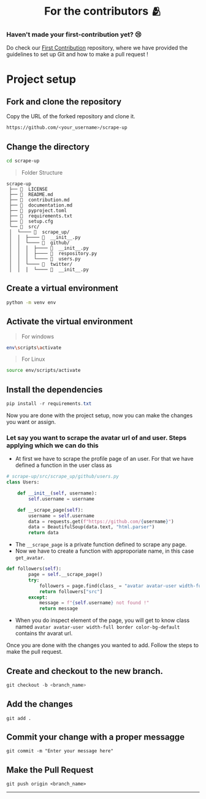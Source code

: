 <h1 align=center> For the contributors 🫂 </h1>

### Haven't made your first-contribution yet? 😢
Do check our [First Contribution](https://github.com/Clueless-Community/first-contribution) repository, where we have provided the guidelines to set up Git and how to make a pull request !

# Project setup 
## Fork and clone the repository
Copy the URL of the forked repository and clone it.
```bash
https://github.com/<your_username>/scrape-up
```

## Change the directory
```bash
cd scrape-up
```

> Folder Structure
```
scrape-up
 ├── 📄  LICENSE  
 ├── 📄  README.md  
 ├── 📄  contribution.md  
 ├── 📄  documentation.md  
 ├── 📄  pyproject.toml  
 ├── 📄  requirements.txt  
 ├── 📄  setup.cfg  
 └── 📂  src/ 
 │  └──── 📂  scrape_up/ 
 │  │  ├──── 📄  __init__.py  
 │  │  └──── 📂  github/ 
 │  │  │  ├──── 📄  __init__.py  
 │  │  │  ├──── 📄  respository.py  
 │  │  │  └──── 📄  users.py  
 │  │  └──── 📂  twitter/ 
 │  │  │  └──── 📄  __init__.py  

```


## Create a virtual environment
```bash
python -m venv env
```
## Activate the virtual environment
> For windows
```bash
env\scripts\activate
```
> For Linux
```bash
source env/scripts/activate
```

## Install the dependencies
```powershell
pip install -r requirements.txt
```

Now you are done with the project setup, now you can make the changes you want or assign.

### Let say you want to scrape the avatar url of and user. Steps applying which we can do this
+ At first we have to scrape the profile page of an user. For that we have defined a function in the user class as
```python
# scrape-up/src/scrape_up/github/users.py
class Users:

    def __init__(self, username):
        self.username = username

    def __scrape_page(self):
        username = self.username
        data = requests.get(f"https://github.com/{username}")
        data = BeautifulSoup(data.text, "html.parser")
        return data
```

+ The `__scrape_page` is a private function defined to scrape any page. 
+ Now we have to create a function with approporiate name, in this case `get_avatar`.
```python
def followers(self):
        page = self.__scrape_page()
        try:
            followers = page.find(class_ = "avatar avatar-user width-full border color-bg-default")
            return followers["src"]
        except:
            message = f"{self.username} not found !"
            return message
```
+ When you do inspect element of the page, you will get to know class named `avatar avatar-user width-full border color-bg-default` contains thr avarat url.

Once you are done with the changes you wanted to add. Follow the steps to make the pull request.
## Create and checkout to the new branch.
```powershell
git checkout -b <branch_name>
```
## Add the changes
```
git add .
```

## Commit your change with a proper messagge
```
git commit -m "Enter your message here"
```

## Make the Pull Request
```
git push origin <branch_name>
```
---
